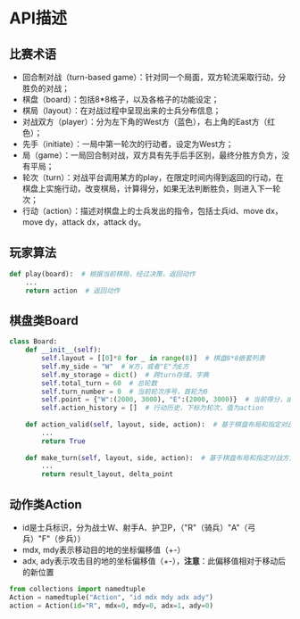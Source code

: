 # API描述
## 比赛术语
- 回合制对战（turn-based game）：针对同一个局面，双方轮流采取行动，分胜负的对战；
- 棋盘（board）：包括8*8格子，以及各格子的功能设定；
- 棋局（layout）：在对战过程中呈现出来的士兵分布信息；
- 对战双方（player）：分为左下角的West方（蓝色），右上角的East方（红色）；
- 先手（initiate）：一局中第一轮次的行动者，设定为West方；
- 局（game）：一局回合制对战，双方具有先手后手区别，最终分胜方负方，没有平局；
- 轮次（turn）：对战平台调用某方的play，在限定时间内得到返回的行动，在棋盘上实施行动，改变棋局，计算得分，如果无法判断胜负，则进入下一轮次；
- 行动（action）：描述对棋盘上的士兵发出的指令，包括士兵id、move dx，move dy，attack dx，attack dy。

## 玩家算法
```python
def play(board):  # 根据当前棋局，经过决策，返回动作
    ...
    return action  # 返回动作
```

## 棋盘类Board
```python
class Board:
    def __init__(self):
        self.layout = [[0]*8 for _ in range(8)]  # 棋盘8*8嵌套列表
        self.my_side = "W"  # W方，或者"E"为E方
        self.my_storage = dict()  # 跨turn存储，字典
        self.total_turn = 60  # 总轮数
        self.turn_number = 0  # 当前轮次序号，首轮为0
        self.point = {"W":(2000, 3000), "E":(2000, 3000)}  # 当前得分，由（司令生命值，士兵总生命值）构成
        self.action_history = []  # 行动历史，下标为轮次，值为action
        
    def action_valid(self, layout, side, action):  # 基于棋盘布局和指定对战方，判断行动是否有效
        ...
        return True
    
    def make_turn(self, layout, side, action):  # 基于棋盘布局和指定对战方，进行一个轮次的对战，返回结果布局和分数变化
        ...
        return result_layout, delta_point
```

## 动作类Action
- id是士兵标识，分为战士W、射手A、护卫P，（"R"（骑兵）"A"（弓兵）"F"（步兵））
- mdx, mdy表示移动目的地的坐标偏移值（+-）
- adx, ady表示攻击目的地的坐标偏移值（+-），**注意**：此偏移值相对于移动后的新位置
```python
from collections import namedtuple
Action = namedtuple("Action", "id mdx mdy adx ady")
action = Action(id="R", mdx=0, mdy=0, adx=1, ady=0)
```